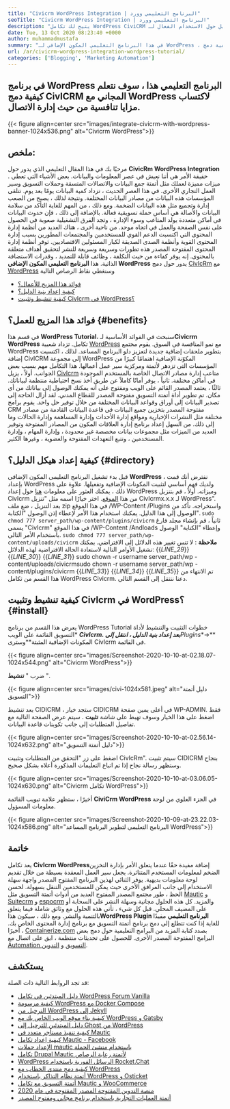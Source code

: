 ```yaml
---
title: "Civicrm WordPress Integration | البرنامج التعليمي وورد" 
seoTitle: "Civicrm WordPress Integration | البرنامج التعليمي وورد" 
description: "يتيح لك تكامل WordPress CiviCRM التحكم في إدارة البيانات وسير العمل. أفضل دليل حول الاستخدام الفعال لـ CivICRM مفتوح المصدر مع WordPress." 
date: Tue, 13 Oct 2020 08:23:40 +0000
author: muhammadmustafa
summary: "في هذا البرنامج التعليمي المكون الإضافي لـ WordPress ، سوف نتعلم كيفية دمج CivIcRM المجاني مع WordPress لاكتساب مزايا تنافسية من حيث إدارة الاتصال." 
url: /ar/civicrm-wordpress-integration-wordpress-tutorial/
categories: ['Blogging', 'Marketing Automation']
---
```


## في برنامج WordPress البرنامج التعليمي هذا ، سوف نتعلم كيفية دمج CivICRM المجاني مع WordPress لاكتساب مزايا تنافسية من حيث إدارة الاتصال.

{{< figure align=center src="images/integrate-civicrm-with-wordpress-banner-1024x536.png" alt="Civicrm WordPress">}}


## ملخص:
مرحبًا بك في هذا المقال التعليمي الذي يدور حول **CivicRm WordPress Integration** . حقيقة الأمر هي أننا نعيش في عصر المعلومات والبيانات. بعض الأشياء التي تعطي ميزات مميزة لعملك مثل أتمتة جمع البيانات والاتصالات المتسقة وحملات التسويق وسير العمل التجاري الأخرى. في هذا العصر الحديث ، تزداد كمية البيانات يومًا بعد يوم. تتلقى المؤسسات هذه البيانات من مصادر البيانات المختلفة. ونتيجة لذلك ، يصبح من الصعب إدارة وتجميع مثل هذه البيانات الضخمة. ومع ذلك ، من المهم للغاية التأكد من سلامة البيانات والأصالة هي أساس حملة تسويقية فعالة. بالإضافة إلى ذلك ، فإن حدوث البيانات في أماكن متعددة يولد المتاعب وسوء الإدارة ، وتجد الفرق التشغيلية صعوبة في الحصول على نفس الصفحة والعمل في اتجاه موحد.
من ناحية أخرى ، هناك العديد من أنظمة إدارة المحتوى التي اكتسبت الدعم القوي للمستخدمين والمجتمعات المطورين بسبب إدارة المحتوى القوية وأنظمة الصدى الصديقة لكبار المسئولين الاقتصاديين. توفر أنظمة إدارة المحتوى المفتوحة المصدر هذه تطورات وسريعة وسريعة للنشر لتحقيق أهداف متعلقة بالمحتوى. إنه يوفر كفاءة من حيث التكلفة ، وظائف قابلة للتمديد ، وقدرات الاستضافة الذاتية. هذا **البرنامج التعليمي المكون الإضافي WordPress** يدور حول دمج [CivIcRm][2] مع [WordPress][3] وسنغطي نقاط الرصاص التالية
  * [فوائد هذا المزيج للأعمال؟][4]
  * [كيفية إعداد بنية الدليل؟][5]
  * [كيفية تنشيط وتثبيت CivIcrm في WordPress؟][6]

## فوائد هذا المزيج للعمل؟ {#benefits}

في قسم هذا **WordPress Tutorial**، سنبحث في الفوائد الأساسية لـ**Civicrm WordPress** تكامل. تزداد شعبية [WordPress][3] مع نمو المنافسة في السوق. يقوم مجتمع WordPress بتطوير ملحقات إضافية جديدة لتعزيز دلو البرنامج المساعد. لذلك ، اكتسبت إضافة CivICRM إلى مجموعة WordPress المكوّنة الإضافية اهتمامًا كبيرًا من المؤسسات التي تزدهر لأتمتة ومركزية سير عمل أعمالها.
هذا التكامل مهم بسبب بعض الجوانب. أولاً ، يزيل [CivIcrm][2] متاعب إدارة مصادر الاتصال الخاصة بالمستخدم الموجودة في أماكن مختلفة. ثانياً ، يوفر أمانًا كاملاً عن طريق أخذ نسخ احتياطية منتظمة لبياناتك. ثالثًا ، يعتمد المصدر القائم على الويب ومفتوح على أنه يمكنك الوصول إلى بياناتك من أي مكان. تم تطوير أداة أتمتة التسويق مفتوحة المصدر للقطاع المدني. لقد أزال الحاجة إلى تصدير البيانات إلى أوراق وقواعد البيانات المختلفة من خلال توفير حل واحد. يقوم برامج CRM مفتوحة المصدر بتخزين جميع البيانات في قاعدة البيانات القادمة من مصادر مختلفة مثل النشرات الإخبارية ومواقع إدارة الأحداث وإدارة المساهمة وإدارة الحالات وما إلى ذلك. من السهل إعداد برنامج إدارة العلاقات المكون من المصادر المفتوحة وتوفير العديد من الميزات مثل مجموعات بيانات مخصصة غير محدودة ، وإدارة المهام ، وإدارة المستخدمين ، وتتبع التعهدات المفتوحة والعضوية ، وغيرها الكثير.

## كيفية إعداد هيكل الدليل؟ {#directory}

قبل بدء تشغيل البرنامج التعليمي المكون الإضافي **WordPress** ، نفترض أنك قمت بإعداد WordPress ولديك فهم أساسي لتثبيت المكونات الإضافية وتفعيلها. علاوة على ذلك ، يمكنك العثور على معلومات [هنا][7] حول إعداد WordPress وميزاته.
أولاً ، قم بتنزيل CivIcrm من هذا [الموقع][8]. اختر خيارًا اسمه مثل "تنزيل CivIcrmx.x.x لـ WordPress".
بعد التنزيل ، ضع ملف zip في هذا الموقع /WP-Content /Plugins واستخراجه. تأكد من الوصول إلى هذا الدليل.
يمكنك استخدام هذا الأمر لإعطاء إذن الوصول "الكتابة". `sudo chmod 777 server_path/wp-content/plugins/civicrm`
ثانياً ، قم بإنشاء مجلد فارغ يسمى "CivIcrm" في هذا الموقع /WP-Content /Andloads وإعطاء "الكتابة" الوصول باستخدام الأمر التالي.
`sudo chmod 777 server_path/wp-content/uploads/civicrm`
**ملاحظة** : لا تنس تغيير هذه الدلائل إلى الافتراضي. يمكنك تشغيل الأوامر التالية لاستعادة الحالة الافتراضية لهذه الدلائل:
{{_LINE_29_}}
{{_LINE_30_}}
{{_LINE_31_}}
      sudo chown -r username server_path/wp -content/uploads/civicrmsudo chown -r username server_path/wp -content/plugins/civicrm
{{_LINE_33_}}
{{_LINE_34_}}
{{_LINE_35_}}
تم الانتهاء من هذا القسم من تكامل WordPress Civicrm. دعنا ننتقل إلى القسم التالي.

## كيفية تنشيط وتثبيت CivIcrm في WordPress؟ {#install}

يعرض هذا القسم من برنامج WordPress Tutorial خطوات التثبيت والتنشيط لأداة التسويق القائمة على الويب* ***CivIcrm. بعد إعداد بنية الدليل ، انتقل إلى**Plugins**->** المكونات الإضافية المثبتة**وسترى CivIcrm في القائمة.

{{< figure align=center src="images/Screenshot-2020-10-10-at-02.18.07-1024x544.png" alt="Civicrm WordPress">}}

ضرب " **تنشيط** ".

{{< figure align=center src="images/civi-1024x581.jpeg" alt="دليل أتمتة التسويق">}}

بعد تنشيط CIDICRM ، ستجد خيار CIDICRM في أعلى يمين صفحة WP-ADMIN. فقط اضغط على هذا الخيار وسوف تهبط على شاشة **تثبيت** .
سيتم عرض الصفحة التالية مع تفاصيل المتطلبات إلى جانب تكوينات قاعدة البيانات.

{{< figure align=center src="images/Screenshot-2020-10-10-at-02.56.14-1024x632.png" alt="دليل أتمتة التسويق">}}

اضغط على زر "التحقق من المتطلبات وتثبيت CivIcRm". سيتم تثبيت CIDICRM بنجاح وستظهر رسالة نجاح إذا تم اتباع التعليمات المذكورة أعلاه بشكل صحيح.

{{< figure align=center src="images/Screenshot-2020-10-10-at-03.06.05-1024x630.png" alt="Civicrm تكامل WordPress">}}

أخيرًا ، ستظهر علامة تبويب القائمة **CiviCrm WordPress** في الجزء العلوي من لوحة معلومات المسؤول.

{{< figure align=center src="images/Screenshot-2020-10-09-at-23.22.03-1024x586.png" alt="البرنامج التعليمي لتطوير البرنامج المساعد WordPress">}}


## خاتمة
يعد تكامل **CivIcrm WordPress**إضافة مفيدة حقًا عندما يتعلق الأمر بإدارة التخزين الضخم لمعلومات المستخدم المتناثرة. يجعل سير العمل المعقدة بسيطة من خلال تقديم لوحة معلومات بديهية. يوفر الثنائي لهذين البرنامج المفتوح المصدر واجهة سهلة الاستخدام إلى جانب المرافق الأخرى حيث يمكن للمستخدمين التنقل بسهولة. لحسن الحظ ، طور مجتمع المصدر المفتوح العديد من أدوات أتمتة التسويق مثل [Mautic][9] و [Suitecrm][10] و [espocrm][11] والمزيد. كل هذه الحلول مجانية وسهلة النشر على السحابة أو على المضيف المحلي. قبل كل شيء ، تأتي هذه الحلول مع وثائق شاملة فيما يتعلق بالتنمية والنشر. ومع ذلك ، سيكون هذا**WordPress Plugin البرنامج التعليمي** مفيدًا للغاية إذا كنت تتطلع إلى دمج برنامج أتمتة التسويق مع برنامج إدارة المحتوى الخاص بك.
أخيرًا ، [Containerize.com][12] بصدد كتابة المزيد من البرامج التعليمية حول دمج بعض البرامج المفتوحة المصدر الأخرى. للحصول على تحديثات منتظمة ، ابق على اتصال مع [Automation التسويق][1] و [التدوين][13].

## يستكشف
قد تجد الروابط التالية ذات الصلة:
  * [دليل المبتدئين في تكامل WordPress Forum Vanilla][14]
  * [كيفية مرسومة WordPress مع Docker Compose][15]
  * [الترحيل من WordPress إلى Jekyll][16]
  * [كيفية بناء موقع الويب الخاص بك مع WordPress و Gatsby][17]
  * [دليل المبتدئين للترحيل إلى Ghost من WordPress][18]
  * [كيفية تنفيذ مستأجر متعدد في Mautic][19]
  * [كيفية إعداد تكامل Mautic - Facebook][20]
  * [الإعداد حملات mautic باستخدام منشئ الحملة][21]
  * [تكامل Drupal Mautic لأتمتة رعاية الرصاص][22]
  * [WordPress الرسائل الفورية باستخدام Rocket.Chat][23]
  * [كيفية دمج منتدى الخطاب مع WordPress][24]
  * [أتمتة نظام التذاكر باستخدام WordPress و Osticket][25]
  * [أتمتة التسويق مع تكامل Mautic و WooCommerce][26]
  * [منصة التدوين المفتوحة المصدر المفتوحة في عام 2020][27]
  * [أتمتة العمليات التجارية باستخدام برنامج مجاني ومفتوح المصدر][28]



[1]: https://products.containerize.com/marketing-automation
[2]: https://products.containerize.com/marketing-automation/civicrm
[3]: https://products.containerize.com/blogging/wordpress
[4]: #benefits
[5]: #directory
[6]: #install
[7]: https://products.containerize.com/blogging/wordpress/
[8]: https://civicrm.org/download
[9]: https://products.containerize.com/marketing-automation/mautic/
[10]: https://products.containerize.com/marketing-automation/suitecrm/
[11]: https://products.containerize.com/marketing-automation/espocrm/
[12]: https://href.li/?https://www.containerize.com/
[13]: https://products.containerize.com/blogging
[14]: https://blog.containerize.com/blogging/how-to-a-install-plugin-in-wordpress-vanilla-forum/
[15]: https://blog.containerize.com/blogging/how-to-dockerize-wordpress-docker-wordpress/
[16]: https://blog.containerize.com/blogging/quick-guide-on-how-to-migrate-from-wordpress-to-jekyll/
[17]: https://blog.containerize.com/blogging/how-does-gatsby-integrate-with-wordpress-gatsby-wordpress/
[18]:https://blog.containerize.com/blogging/a-guide-to-migrate-from-wordpress-to-ghost-ghost-wordpress/
[19]: https://blog.containerize.com/marketing-automation/how-to-implement-multi-tenancy-in-mautic/
[20]: https://blog.containerize.com/marketing-automation/how-to-setup-mautic-facebook-integration/
[21]: https://blog.containerize.com/marketing-automation/how-to-setup-marketing-campaigns-using-mautic-campaign-builder/
[22]: https://blog.containerize.com/content-management/drupal-tutorial-automate-lead-growth-with-drupal-mautic/
[23]: https://blog.containerize.com/blogging/instantly-communicate-with-customers-using-wordpress-and-rocket-chat/
[24]: https://blog.containerize.com/blogging/how-to-integrate-discourse-forum-with-wordpress/
[25]: https://blog.containerize.com/blogging/automate-ticketing-system-using-wordpress-and-osticket/
[26]: https://blog.containerize.com/blogging/marketing-automation-using-mautic-and-wordpress-woocommerce/
[27]: https://blog.containerize.com/2020/10/07/top-5-open-source-blogging-platform-in-2020/
[28]: https://blog.containerize.com/blogging/automate-business-operations-using-open-source-software/
